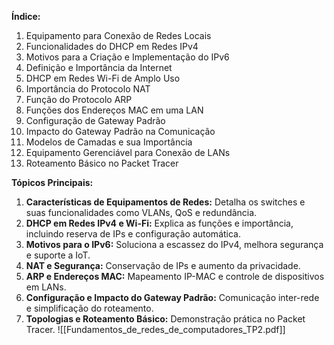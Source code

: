 **Índice:**

1. Equipamento para Conexão de Redes Locais
2. Funcionalidades do DHCP em Redes IPv4
3. Motivos para a Criação e Implementação do IPv6
4. Definição e Importância da Internet
5. DHCP em Redes Wi-Fi de Amplo Uso
6. Importância do Protocolo NAT
7. Função do Protocolo ARP
8. Funções dos Endereços MAC em uma LAN
9. Configuração de Gateway Padrão
10. Impacto do Gateway Padrão na Comunicação
11. Modelos de Camadas e sua Importância
12. Equipamento Gerenciável para Conexão de LANs
13. Roteamento Básico no Packet Tracer

**Tópicos Principais:**

1. **Características de Equipamentos de Redes:** Detalha os switches e suas funcionalidades como VLANs, QoS e redundância.
2. **DHCP em Redes IPv4 e Wi-Fi:** Explica as funções e importância, incluindo reserva de IPs e configuração automática.
3. **Motivos para o IPv6:** Soluciona a escassez do IPv4, melhora segurança e suporte a IoT.
4. **NAT e Segurança:** Conservação de IPs e aumento da privacidade.
5. **ARP e Endereços MAC:** Mapeamento IP-MAC e controle de dispositivos em LANs.
6. **Configuração e Impacto do Gateway Padrão:** Comunicação inter-rede e simplificação do roteamento.
7. **Topologias e Roteamento Básico:** Demonstração prática no Packet Tracer.
![[Fundamentos_de_redes_de_computadores_TP2.pdf]]